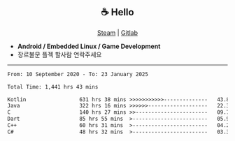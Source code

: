 <h2 align="center"> ☕ Hello </h2>

<p align="center">
  <a href="https://steamcommunity.com/id/Niforances/">Steam</a> |
  <a href="https://gitlab.com/niforances">Gitlab</a>
</p>

 - **Android / Embedded Linux / Game Development**
 - 장르불문 플젝 할사람 연락주세요

------

<!--START_SECTION:waka-->

```txt
From: 10 September 2020 - To: 23 January 2025

Total Time: 1,441 hrs 43 mins

Kotlin                 631 hrs 38 mins >>>>>>>>>>>--------------   43.81 %
Java                   322 hrs 16 mins >>>>>>-------------------   22.35 %
C                      140 hrs 27 mins >>-----------------------   09.74 %
Dart                   85 hrs 55 mins  >------------------------   05.96 %
C++                    60 hrs 31 mins  >------------------------   04.20 %
C#                     48 hrs 32 mins  >------------------------   03.37 %
```

<!--END_SECTION:waka-->
